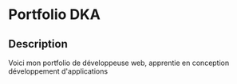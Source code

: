 # Portfolio DKA

## Description

Voici mon portfolio de développeuse web, apprentie en conception développement d'applications